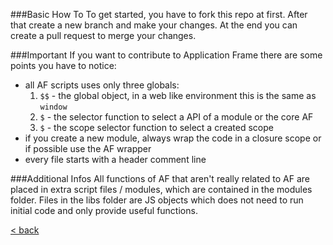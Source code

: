 ###Basic How To
To get started, you have to fork this repo at first. After that create a new branch and make your changes. At the end you can create  a pull request to merge your changes.

###Important
If you want to contribute to Application Frame there are some points you have to notice:
* all AF scripts uses only three globals:
  1. `$$` - the global object, in a web like environment this is the same as `window` 
  2. `$` - the selector function to select a API of a module or the core AF
  3. `$` - the scope selector function to select a created scope
* if you create a new module, always wrap the code in a closure scope or if possible use the AF wrapper
* every file starts with a header comment line

###Additional Infos
All functions of AF that aren't really related to AF are placed in extra script files / modules, which are contained in the modules folder. Files in the libs folder are JS objects which does not need to run initial code and only provide useful functions.


[< back](https://github.com/TitanNano/ApplicationFrame/wiki)

